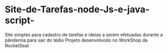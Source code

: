 # Site-de-Tarefas-node-Js-e-java-script-
Site simples para cadastro de tarefas e ideias a serem efetuadas durante a pândemia para sair do tédio
Projeto desenvolvodo no WorkShop da RocketSeat


